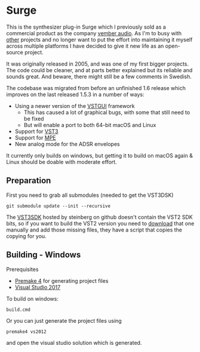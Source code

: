 # Surge

This is the synthesizer plug-in Surge which I previously sold as a commercial product as the company [vember audio](http://vemberaudio.se). 
As I'm to busy with [other](http://bitwig.com) projects and no longer want to put the effort into maintaining it myself across multiple platforms I have decided to give it new life as an open-source project.

It was originally released in 2005, and was one of my first bigger projects. The code could be cleaner, and at parts better explained but its reliable and sounds great. And beware, there might still be a few comments in Swedish.

The codebase was migrated from before an unfinished 1.6 release which improves on the last released 1.5.3 in a number of ways:

* Using a newer version of the [VSTGUI](https://github.com/steinbergmedia/vstgui) framework
  * This has caused a lot of graphical bugs, with some that still need to be fixed
  * But will enable a port to both 64-bit macOS and Linux
* Support for [VST3](https://www.steinberg.net/en/company/technologies/vst3.html)
* Support for [MPE](https://www.midi.org/articles-old/midi-polyphonic-expression-mpe)
* New analog mode for the ADSR envelopes   

It currently only builds on windows, but getting it to build on macOS again & Linux should be doable with moderate effort.

## Preparation

First you need to grab all submodules (needed to get the VST3DSK)

```
git submodule update --init --recursive
```

The [VST3SDK](https://github.com/steinbergmedia/vst3sdk) hosted by steinberg on github doesn't contain the VST2 SDK bits, so if you want to build the VST2 version you need to [download](https://www.steinberg.net/vst3sdk) that one manually and add those missing files, they have a script that copies the copying for you.

## Building - Windows

Prerequisites

* [Premake 4](https://premake.github.io/download.html#v4) for generating project files
* [Visual Studio 2017](https://visualstudio.microsoft.com/downloads/)

To build on windows:

```
build.cmd
```

Or you can just generate the project files using

```
premake4 vs2012
```

and open the visual studio solution which is generated.
